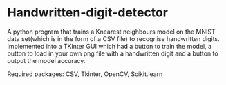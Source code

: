 # Handwritten-digit-detector
A python program that trains a Knearest neighbours model on the MNIST data set(which is in the form of a CSV file) to recognise handwritten digits.
Implemented into a TKinter GUI which had a button to train the model, a button to load in your own png file with a handwritten digit and a button to output the model accuracy.

Required packages: CSV, Tkinter, OpenCV, Scikit.learn
